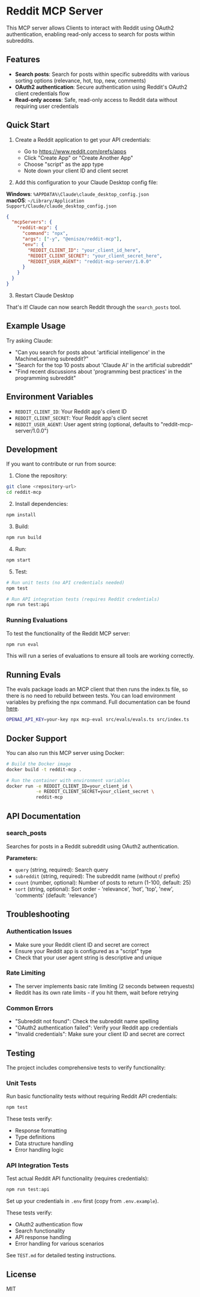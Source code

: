 # Reddit MCP Server

This MCP server allows Clients to interact with Reddit using OAuth2 authentication, enabling read-only access to search for posts within subreddits.

## Features

- **Search posts**: Search for posts within specific subreddits with various sorting options (relevance, hot, top, new, comments)
- **OAuth2 authentication**: Secure authentication using Reddit's OAuth2 client credentials flow
- **Read-only access**: Safe, read-only access to Reddit data without requiring user credentials

## Quick Start

1. Create a Reddit application to get your API credentials:
   - Go to https://www.reddit.com/prefs/apps
   - Click "Create App" or "Create Another App"
   - Choose "script" as the app type
   - Note down your client ID and client secret

2. Add this configuration to your Claude Desktop config file:

**Windows**: `%APPDATA%\Claude\claude_desktop_config.json`  
**macOS**: `~/Library/Application Support/Claude/claude_desktop_config.json`

```json
{
  "mcpServers": {
    "reddit-mcp": {
      "command": "npx",
      "args": ["-y", "@enisze/reddit-mcp"],
      "env": {
        "REDDIT_CLIENT_ID": "your_client_id_here",
        "REDDIT_CLIENT_SECRET": "your_client_secret_here",
        "REDDIT_USER_AGENT": "reddit-mcp-server/1.0.0"
      }
    }
  }
}
```

3. Restart Claude Desktop

That's it! Claude can now search Reddit through the `search_posts` tool.

## Example Usage

Try asking Claude:
- "Can you search for posts about 'artificial intelligence' in the MachineLearning subreddit?"
- "Search for the top 10 posts about 'Claude AI' in the artificial subreddit"
- "Find recent discussions about 'programming best practices' in the programming subreddit"

## Environment Variables

- `REDDIT_CLIENT_ID`: Your Reddit app's client ID
- `REDDIT_CLIENT_SECRET`: Your Reddit app's client secret  
- `REDDIT_USER_AGENT`: User agent string (optional, defaults to "reddit-mcp-server/1.0.0")

## Development

If you want to contribute or run from source:

1. Clone the repository:
```bash
git clone <repository-url>
cd reddit-mcp
```

2. Install dependencies:
```bash
npm install
```

3. Build:
```bash
npm run build
```

4. Run:
```bash
npm start
```

5. Test:
```bash
# Run unit tests (no API credentials needed)
npm test

# Run API integration tests (requires Reddit credentials)
npm run test:api
```

### Running Evaluations

To test the functionality of the Reddit MCP server:

```bash
npm run eval
```

This will run a series of evaluations to ensure all tools are working correctly.

## Running Evals

The evals package loads an MCP client that then runs the index.ts file, so there is no need to rebuild between tests. You can load environment variables by prefixing the npx command. Full documentation can be found [here](https://www.mcpevals.io/docs).

```bash
OPENAI_API_KEY=your-key npx mcp-eval src/evals/evals.ts src/index.ts
```

## Docker Support

You can also run this MCP server using Docker:

```bash
# Build the Docker image
docker build -t reddit-mcp .

# Run the container with environment variables
docker run -e REDDIT_CLIENT_ID=your_client_id \
           -e REDDIT_CLIENT_SECRET=your_client_secret \
           reddit-mcp
```

## API Documentation


### search_posts

Searches for posts in a Reddit subreddit using OAuth2 authentication.

**Parameters:**
- `query` (string, required): Search query
- `subreddit` (string, required): The subreddit name (without r/ prefix)
- `count` (number, optional): Number of posts to return (1-100, default: 25)
- `sort` (string, optional): Sort order - 'relevance', 'hot', 'top', 'new', 'comments' (default: 'relevance')

## Troubleshooting

### Authentication Issues
- Make sure your Reddit client ID and secret are correct
- Ensure your Reddit app is configured as a "script" type
- Check that your user agent string is descriptive and unique

### Rate Limiting
- The server implements basic rate limiting (2 seconds between requests)
- Reddit has its own rate limits - if you hit them, wait before retrying

### Common Errors
- "Subreddit not found": Check the subreddit name spelling
- "OAuth2 authentication failed": Verify your Reddit app credentials
- "Invalid credentials": Make sure your client ID and secret are correct

## Testing

The project includes comprehensive tests to verify functionality:

### Unit Tests
Run basic functionality tests without requiring Reddit API credentials:
```bash
npm test
```

These tests verify:
- Response formatting
- Type definitions  
- Data structure handling
- Error handling logic

### API Integration Tests
Test actual Reddit API functionality (requires credentials):
```bash
npm run test:api
```

Set up your credentials in `.env` first (copy from `.env.example`).

These tests verify:
- OAuth2 authentication flow
- Search functionality
- API response handling
- Error handling for various scenarios

See `TEST.md` for detailed testing instructions.

## License

MIT

